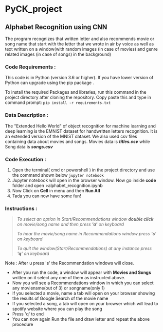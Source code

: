 # PyCK_project
## Alphabet Recognition using CNN
The program recognizes that written letter and also recommends movie or song name that start with the letter that we wrote in air by voice as well as text written
on a window(with random images (in case of movies) and genre related images (in case of songs) in the background)
### Code Requirements :
This code is in Python (version 3.6 or higher). If you have lower version of Python can upgrade using the pip package .

To install the required Packages and libraries, run this command in the project directory after cloning the repository.
Copy paste this and type in command prompt:
```pip install -r requirements.txt```

### Data Description :
The "Extended Hello World" of object recognition for machine learning and deep learning is the EMNIST dataset for handwritten letters recognition. It is an extended version of the MNIST dataset. We also used csv files containing data about movies and songs. Movies data is ***titles.csv*** while Song data is ***songs.csv***

### Code Execution :
1. Open the terminal( cmd or powershell ) in the project directory and use the command shown below
 ```jupyter notebook```
2. Jupyter notebook will open in the browser window. Now go inside **code** folder and open >alphabet_recognition.ipynb
3. Now Click on **Cell** in menu and then **Run All**
4. Tada you can now have some fun!

### Instructions :
> *To select an option in Start/Recommendations window **double click** on movie/song name and then press **'a'** on keyboard*
> 
> *To hear the movie/song name in Recommendations window press **'s'** on keyboard*
> 
> *To quit the window(Start/Recommendations) at any instance press **'q'** on keyboard*
> 
Note : After u press 's' the Recommendation windows will close.
- After you run the code, a window will appear with **Movies and Songs** written on it select any one of them as instructed above.
- Now you will see a Recommendations window in which you can select any moviename(out of 3) or songname(only 1) 
- If you selected a movie, name a tab will open on your browser showing the results of Google Search of the movie name
- If you selected a song, a tab will open on your browser which will lead to spotify website where you can play the song
- Press 'q' to end 
- You can now again Run the file and draw letter and repeat the above procedure

